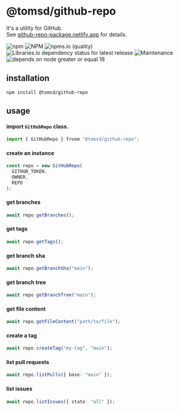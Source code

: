 # @tomsd/github-repo

It's a utility for GitHub.  
See [github-repo-package.netlify.app](https://github-repo-package.netlify.app/) for details.

![npm](https://img.shields.io/npm/v/@tomsd/github-repo)
![NPM](https://img.shields.io/npm/l/@tomsd/github-repo)
![npms.io (quality)](https://img.shields.io/npms-io/quality-score/@tomsd/github-repo)
![Libraries.io dependency status for latest release](https://img.shields.io/librariesio/release/npm/@tomsd/github-repo)
![Maintenance](https://img.shields.io/maintenance/yes/2024)
![depends on node greater or equal 18](https://img.shields.io/badge/node%20>=%2018-informational)


## installation

``` shell
npm install @tomsd/github-repo
```

## usage

#### import `GitHubRepo` class.

``` typescript
import { GitHubRepo } froom "@tomsd/github-repo";
```

#### create an instance

``` typescript
const repo = new GitHubRepo(
  GITHUB_TOKEN,
  OWNER,
  REPO
);
```

#### get branches

``` typescript
await repo.getBranches();
```
#### get tags

``` typescript
await repo.getTags();
```

#### get branch sha

``` typescript
await repo.getBranchSha("main");
```

#### get branch tree

``` typescript
await repo getBranchTree("main");
```

#### get file content

``` typescript
await repo.getFileContent("path/to/file");
```

#### create a tag

``` typescript
await repo.createTag("my-tag", "main");
```

#### list pull requests

``` typescript
await repo.listPulls({ base: "main" });
```

#### list issues

``` typescript
await repo.listIssues({ state: "all" });
```
